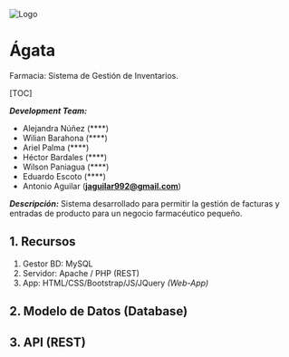 ![Logo](./00.Branding/Logox100.png)

# Ágata

Farmacia: Sistema de Gestión de Inventarios.

[TOC]

***Development Team:***

* Alejandra Núñez (****)
* Wilian Barahona (****)
* Ariel Palma (****)
* Héctor Bardales (****)
* Wilson Paniagua (****)
* Eduardo Escoto (****)
* Antonio Aguilar (**jaguilar992@gmail.com**)

***Descripción:***
Sistema desarrollado para permitir la gestión de facturas y entradas de producto para un negocio farmacéutico pequeño.

## 1. Recursos
1. Gestor BD: MySQL
2. Servidor: Apache / PHP (REST)
3. App: HTML/CSS/Bootstrap/JS/JQuery  *(Web-App)*

## 2. Modelo de Datos (Database)

## 3. API (REST)
